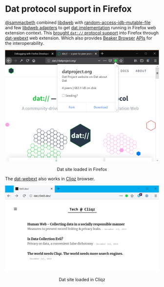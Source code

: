 # Dat protocol support in Firefox

[@sammacbeth][] combined [libdweb](./libdweb) with [random-access-idb-mutable-file][] and few [libdweb adapters][] to get [dat implementation][] running in Firefox web extension context. This [brought `dat://` protocol support][dat-for-firefox-2] into Firefox through [dat-webext][] web extension. Which also provides [Beaker Browser][] [APIs][beaker docs] for the interoperability.



![dat-protocol-in-firefox "Dat Firefox add-on compatible with beaker"](dat-protocol.png)

<center>Dat site loaded in Firefox</center>

The [dat-webext][] also works in [Cliqz][] browser.

![Image](EK80aJdX0AEmpbT.jpeg)

<center>Dat site loaded in Cliqz</center>



[@sammacbeth]:https://github.com/sammacbeth "Sam Macbeth"

[Cliqz]: https://cliqz.com/ "Cliqz browser with built-in search engine"
[Mozilla reference browser]:https://github.com/mozilla-mobile/reference-browser/ "A full-featured browser reference implementation using Mozilla Android Components"
[libdweb]:https://github.com/mozilla/libdweb "Experimental Firefox extension APIs for P2P"

[Beaker Browser]:https://beakerbrowser.com/ "Experimental browser fo the peer-to-peer Web"

[random-access-idb-mutable-file]:https://github.com/random-access-storage/random-access-idb-mutable-file
[libdweb adapters]:https://github.com/libdweb
[dat implementation]:https://github.com/datproject/dat-node
[beaker docs]:https://beakerbrowser.com/docs/
[dat-for-firefox-2]:https://sammacbeth.eu/blog/2019/05/12/dat-for-firefox-2.html
[dat-webext]:https://github.com/cliqz-oss/dat-webext
[Beaker Browser]:https://beakerbrowser.com

